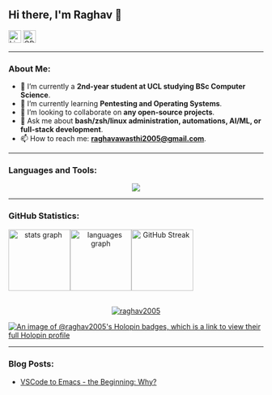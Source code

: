## Hi there, I'm Raghav 👋

<div id="badges" style="margin-bottom: 0;">
  <a href="https://www.linkedin.com/in/raghavawasthi2005"><img src="https://img.shields.io/badge/-LinkedIn-0A66C2?style=flat&logo=linkedin&logoColor=white" alt="LinkedIn Badge" height=25px/></a>
  <a href="https://orcid.org/0009-0006-9065-7672"><img src="https://img.shields.io/badge/-ORCID-A6CE39?style=flat&logo=orcid&logoColor=white" alt="ORCiD Badge" height=25px/></a>
  <!-- <a href="https://instagram.com/raghav_a.z/"><img src="https://img.shields.io/badge/-Instagram-E4405F?style=flat&logo=instagram&logoColor=white" alt="Instagram Badge" height=25px /></a> -->
</div>

-----

### About Me:

- 🔭 I’m currently a **2nd-year student at UCL studying BSc Computer Science**.
- 🌱 I’m currently learning **Pentesting and Operating Systems**.
- 👯 I’m looking to collaborate on **any open-source projects**.
- 💬 Ask me about **bash/zsh/linux administration, automations, AI/ML, or full-stack development**.
- 📫 How to reach me: **raghavawasthi2005@gmail.com**.

-----

### Languages and Tools:

<p align="center">
  <a href="https://skillicons.dev">
    <!-- REDUCED VERSION -->
    <img src="https://skillicons.dev/icons?i=apple,arduino,bash,c,cs,cpp,css,docker,dotnet,emacs,express,fastapi,flask,git,go,haskell,html,java,js,kali,latex,linux,md,mysql,nextjs,nodejs,opencv,postgres,py,pytorch,raspberrypi,react,redis,regex,rust,selenium,tensorflow,ts,ubuntu,vim&perline=20" />
    <!-- FULL VERSION -->
    <!-- <img src="https://skillicons.dev/icons?i=anaconda,apple,arduino,bash,bootstrap,c,cs,cpp,css,docker,dotnet,eclipse,emacs,express,fastapi,figma,firebase,flask,git,github,githubactions,go,gradle,haskell,html,java,js,jquery,kali,latex,linux,md,maven,mint,mysql,nextjs,nodejs,npm,opencv,postgres,postman,pycharm,py,pytorch,raspberrypi,react,redis,regex,rust,sqlite,sublime,supabase,sklearn,selenium,tailwind,tensorflow,ts,ubuntu,vercel,vim,vscode,webstorm,windows&perline=20" /> -->
  </a>
</p>

-----

### GitHub Statistics:

<div style="display: flex; align-items: center;" align="center">
  <img src="https://github-readme-stats.vercel.app/api?username=raghav2005&hide_title=false&hide_rank=false&show_icons=true&include_all_commits=true&count_private=true&disable_animations=false&theme=github_dark&locale=en&hide_border=false" height="121.5" alt="stats graph" />
  <img src="https://github-readme-stats.vercel.app/api/top-langs?username=raghav2005&locale=en&hide_title=false&layout=compact&card_width=320&langs_count=5&theme=github_dark&hide_border=false" height="121.5" alt="languages graph" />
  <a href="https://git.io/streak-stats">
    <img src="https://streak-stats.demolab.com/?user=raghav2005&theme=github_dark_blue" alt="GitHub Streak" height="121.5" />
  </a>
</div>

<br />

<p align="center"><a href="https://github.com/ryo-ma/github-profile-trophy"><img src="https://github-profile-trophy.vercel.app/?username=raghav2005&theme=darkhub" alt="raghav2005" /></a></p>

[![An image of @raghav2005's Holopin badges, which is a link to view their full Holopin profile](https://holopin.me/raghav2005)](https://holopin.io/@raghav2005)

-----

### Blog Posts:

- <a href="https://ucldevs.hashnode.dev/vscode-to-emacs-the-beginning-why">VSCode to Emacs - the Beginning: Why?</a>
